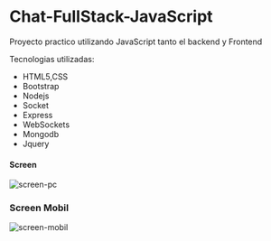 # Chat-FullStack-JavaScript
Proyecto practico utilizando JavaScript tanto el backend y Frontend


Tecnologias utilizadas:
- HTML5,CSS 
- Bootstrap
- Nodejs
- Socket
- Express
- WebSockets
- Mongodb
- Jquery

#### Screen
![screen-pc](https://user-images.githubusercontent.com/26583474/54971092-eb978880-4f52-11e9-806c-7c94356c7f93.png)

### Screen Mobil
![screen-mobil](https://user-images.githubusercontent.com/26583474/54971247-809a8180-4f53-11e9-941a-64c4cf121993.jpeg)
